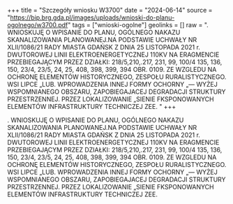 +++
title = "Szczegóły wniosku W3700"
date = "2024-06-14"
source = "https://bip.brg.gda.pl/images/uploads/wnioski-do-planu-ogolnego/w3700.pdf"
tags = ["wnioski-ogolne"]
geolinks = []
raw = ". WNIOSKUJĘ O WPISANIE DO PLANU, OGÓLNEGO NAKAZU SKANALIZOWANIA PLANOWANEJ.NA PODSTAWIE UCHWAŁY NR XLII/1086/21 RADY MIASTA GDAŃSK Z DNIA 25 LISTOPADA 2021 r. DWUTOROWEJ LINII ELEKTROENERGETYCZNEJ 110KV NA ERAGMENCIE PRZEBIEGAJĄCYM PRZEZ DZIAŁKI: 218/5,210,.217, 231, 99, 100/4 135, 136, 150, 23/4, 23/5, 24, 25, 408, 398, 399, 394 OBR. 0109. ZE WZGLEDU NA OCHRONĘ ELEMENTÓW HISTORYCZNEGO, ZESPOŁU RURALISTYCZNEGO. WSI LIPCE „LUB. WPROWADZENIA INNEJ FORMY OCHORNY „— WYŻEJ WSPOMNIANEGO OBSZARU, ZAPOBIEGAJACEJ DEGRADACJI STRUKTURY PRZESTRZENNEJ. PRZEZ LOKALIZOWANIE „SIENIE FKSPONOWANYCH ELEMENTÓW INFRASTRUKTURY TECHNICZEJ ZEE. "
+++

. WNIOSKUJĘ O WPISANIE DO PLANU, OGÓLNEGO NAKAZU SKANALIZOWANIA PLANOWANEJ.NA PODSTAWIE
UCHWAŁY NR XLII/1086/21 RADY MIASTA GDAŃSK Z DNIA 25 LISTOPADA 2021 r.
DWUTOROWEJ LINII ELEKTROENERGETYCZNEJ 110KV NA ERAGMENCIE PRZEBIEGAJĄCYM PRZEZ DZIAŁKI:
218/5,210,.217, 231, 99, 100/4 135, 136, 150, 23/4, 23/5, 24, 25, 408, 398, 399, 394 OBR. 0109. ZE WZGLEDU NA OCHRONĘ ELEMENTÓW
HISTORYCZNEGO, ZESPOŁU RURALISTYCZNEGO. WSI LIPCE „LUB. WPROWADZENIA INNEJ FORMY OCHORNY „—
WYŻEJ WSPOMNIANEGO OBSZARU, ZAPOBIEGAJACEJ DEGRADACJI STRUKTURY PRZESTRZENNEJ. PRZEZ LOKALIZOWANIE
„SIENIE FKSPONOWANYCH ELEMENTÓW INFRASTRUKTURY TECHNICZEJ ZEE.



